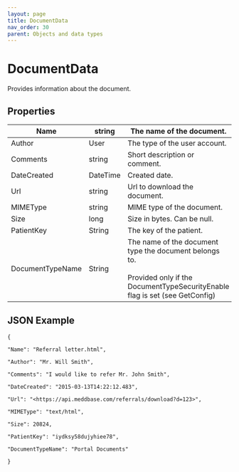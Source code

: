 ```yaml
---
layout: page
title: DocumentData
nav_order: 30
parent: Objects and data types
---
```


# DocumentDataProvides information about the document.## Properties| Name | string | The name of the document. || --- | --- | --- || Author | User | The type of the user account. || Comments | string | Short description or comment. || DateCreated | DateTime | Created date. || Url | string | Url to download the document. || MIMEType | string | MIME type of the document. || Size | long | Size in bytes. Can be null. || PatientKey | String | The key of the patient. || DocumentTypeName | String | The name of the document type the document belongs to.<br><br>Provided only if the DocumentTypeSecurityEnable flag is set (see GetConfig) |## JSON Example```{"Name": "Referral letter.html","Author": "Mr. Will Smith","Comments": "I would like to refer Mr. John Smith","DateCreated": "2015-03-13T14:22:12.483","Url": "<https://api.meddbase.com/referrals/download?d=123>","MIMEType": "text/html","Size": 20824,"PatientKey": "iydksy58dujyhiee78","DocumentTypeName": "Portal Documents"}```